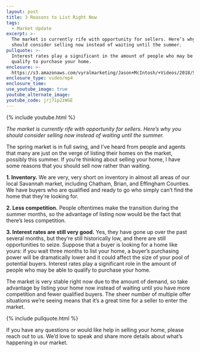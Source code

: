 ```yaml
---
layout: post
title: 3 Reasons to List Right Now
tags:
  - Market Update
excerpt: >-
  The market is currently rife with opportunity for sellers. Here’s why you
  should consider selling now instead of waiting until the summer.
pullquote: >-
  Interest rates play a significant in the amount of people who may be able to
  qualify to purchase your home.
enclosure: >-
  https://s3.amazonaws.com/vyralmarketing/Jason+McIntosh/+Videos/2018/Savannah+Real+Estate+Agent-+Sell+Now.mp4
enclosure_type: video/mp4
enclosure_time:
use_youtube_image: true
youtube_alternate_image:
youtube_code: jrj71p2zWGE
---
```


{% include youtube.html %}

*The market is currently rife with opportunity for sellers. Here’s why you should consider selling now instead of waiting until the summer.*

The spring market is in full swing, and I’ve heard from people and agents that many are just on the verge of listing their homes on the market, possibly this summer. If you’re thinking about selling your home, I have some reasons that you should sell now rather than waiting.

**1. Inventory.** We are very, very short on inventory in almost all areas of our local Savannah market, including Chatham, Brian, and Effingham Counties. We have buyers who are qualified and ready to go who simply can’t find the home that they're looking for.

**2. Less competition.** People oftentimes make the transition during the summer months, so the advantage of listing now would be the fact that there’s less competition.

**3. Interest rates are still very good.** Yes, they have gone up over the past several months, but they’re still historically low, and there are still opportunities to seize. Suppose that a buyer is looking for a home like yours: if you wait three months to list your home, a buyer’s purchasing power will be dramatically lower and it could affect the size of your pool of potential buyers. Interest rates play a significant role in the amount of people who may be able to qualify to purchase your home.

The market is very stable right now due to the amount of demand, so take advantage by listing your home now instead of waiting until you have more competition and fewer qualified buyers. The sheer number of multiple offer situations we’re seeing means that it’s a great time for a seller to enter the market.

{% include pullquote.html %}

If you have any questions or would like help in selling your home, please reach out to us. We’d love to speak and share more details about what’s happening in our market.